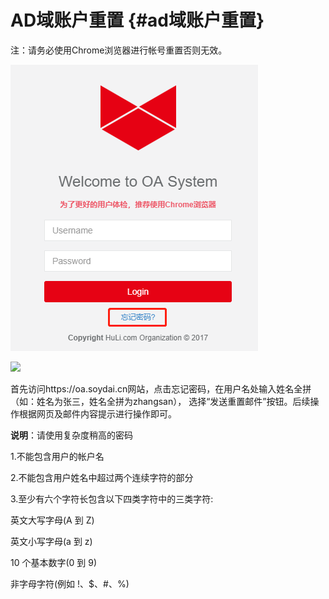 # AD域账户重置 {#ad域账户重置}

注：请务必使用Chrome浏览器进行帐号重置否则无效。

![](/assets/import.png)

![](https://ws2.sinaimg.cn/large/006tNc79ly1fj2xk2cmetj31c20qvacp.jpg)

首先访问https://oa.soydai.cn网站，点击忘记密码，在用户名处输入姓名全拼（如：姓名为张三，姓名全拼为zhangsan）， 选择“发送重置邮件”按钮。后续操作根据网页及邮件内容提示进行操作即可。



**说明**：请使用复杂度稍高的密码 

1.不能包含用户的帐户名 

2.不能包含用户姓名中超过两个连续字符的部分 

3.至少有六个字符长包含以下四类字符中的三类字符: 

英文大写字母\(A 到 Z\) 

英文小写字母\(a 到 z\) 

10 个基本数字\(0 到 9\) 

非字母字符\(例如 !、$、\#、%\)

